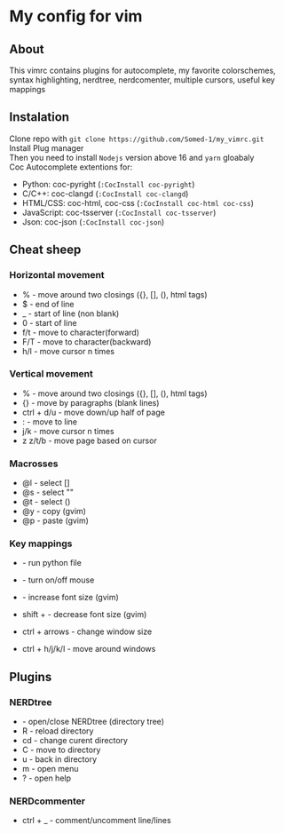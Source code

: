 # My config for vim

## About

This vimrc contains plugins for autocomplete, my favorite colorschemes, syntax highlighting, nerdtree, nerdcomenter, multiple cursors, useful key mappings

## Instalation

Clone repo with `git clone https://github.com/Somed-1/my_vimrc.git`\
Install Plug manager\
Then you need to install `Nodejs` version above 16 and `yarn` gloabaly\
Coc Autocomplete extentions for:
- Python: coc-pyright (`:CocInstall coc-pyright`)
- C/C++: coc-clangd (`:CocInstall coc-clangd`)
- HTML/CSS: coc-html, coc-css (`:CocInstall coc-html coc-css`)
- JavaScript: coc-tsserver (`:CocInstall coc-tsserver`)
- Json: coc-json (`:CocInstall coc-json`)


## Cheat sheep

### Horizontal movement

 - % - move around two closings ({}, [], (), html tags)
 - $ - end of line
 - _ - start of line (non blank)
 - 0 - start of line
 - f/t<character> - move to character(forward)
 - F/T<character> - move to character(backward)
 - <number>h/l - move cursor n times

### Vertical movement

 - % - move around two closings ({}, [], (), html tags)
 - {} - move by paragraphs (blank lines)
 - ctrl + d/u - move down/up half of page
 - :<number> - move to line
 - <number>j/k - move cursor n times
 - z z/t/b - move page based on cursor

### Macrosses
 - @l - select []
 - @s - select ""
 - @t - select ()
 - @y - copy (gvim)
 - @p - paste (gvim)

### Key mappings
 - <F5> - run python file
 - <F6> - turn on/off mouse
 - <F12> - increase font size (gvim)
 - shift + <F12> - decrease font size (gvim)

 - ctrl + arrows - change window size
 - ctrl + h/j/k/l - move around windows

## Plugins

### NERDtree
 - <F3> - open/close NERDtree (directory tree)
 - R - reload directory
 - cd - change curent directory
 - C - move to directory
 - u - back in directory
 - m - open menu
 - ? - open help

### NERDcommenter
 - ctrl + _ - comment/uncomment line/lines
